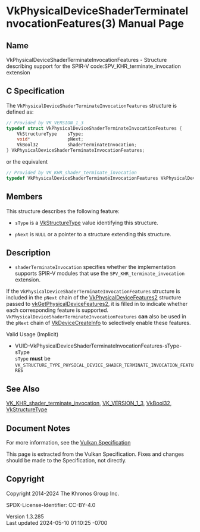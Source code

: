 # VkPhysicalDeviceShaderTerminateInvocationFeatures(3) Manual Page

## Name

VkPhysicalDeviceShaderTerminateInvocationFeatures - Structure describing
support for the SPIR-V code:SPV_KHR_terminate_invocation extension



## <a href="#_c_specification" class="anchor"></a>C Specification

The `VkPhysicalDeviceShaderTerminateInvocationFeatures` structure is
defined as:

``` c
// Provided by VK_VERSION_1_3
typedef struct VkPhysicalDeviceShaderTerminateInvocationFeatures {
    VkStructureType    sType;
    void*              pNext;
    VkBool32           shaderTerminateInvocation;
} VkPhysicalDeviceShaderTerminateInvocationFeatures;
```

or the equivalent

``` c
// Provided by VK_KHR_shader_terminate_invocation
typedef VkPhysicalDeviceShaderTerminateInvocationFeatures VkPhysicalDeviceShaderTerminateInvocationFeaturesKHR;
```

## <a href="#_members" class="anchor"></a>Members

This structure describes the following feature:

- `sType` is a [VkStructureType](https://registry.khronos.org/vulkan/specs/1.3-extensions/man/html/VkStructureType.html) value identifying
  this structure.

- `pNext` is `NULL` or a pointer to a structure extending this
  structure.

## <a href="#_description" class="anchor"></a>Description

- <span id="extension-features-shaderTerminateInvocation"></span>
  `shaderTerminateInvocation` specifies whether the implementation
  supports SPIR-V modules that use the `SPV_KHR_terminate_invocation`
  extension.

If the `VkPhysicalDeviceShaderTerminateInvocationFeatures` structure is
included in the `pNext` chain of the
[VkPhysicalDeviceFeatures2](https://registry.khronos.org/vulkan/specs/1.3-extensions/man/html/VkPhysicalDeviceFeatures2.html) structure
passed to
[vkGetPhysicalDeviceFeatures2](https://registry.khronos.org/vulkan/specs/1.3-extensions/man/html/vkGetPhysicalDeviceFeatures2.html), it is
filled in to indicate whether each corresponding feature is supported.
`VkPhysicalDeviceShaderTerminateInvocationFeatures` **can** also be used
in the `pNext` chain of [VkDeviceCreateInfo](https://registry.khronos.org/vulkan/specs/1.3-extensions/man/html/VkDeviceCreateInfo.html) to
selectively enable these features.

Valid Usage (Implicit)

- <a
  href="#VUID-VkPhysicalDeviceShaderTerminateInvocationFeatures-sType-sType"
  id="VUID-VkPhysicalDeviceShaderTerminateInvocationFeatures-sType-sType"></a>
  VUID-VkPhysicalDeviceShaderTerminateInvocationFeatures-sType-sType  
  `sType` **must** be
  `VK_STRUCTURE_TYPE_PHYSICAL_DEVICE_SHADER_TERMINATE_INVOCATION_FEATURES`

## <a href="#_see_also" class="anchor"></a>See Also

[VK_KHR_shader_terminate_invocation](https://registry.khronos.org/vulkan/specs/1.3-extensions/man/html/VK_KHR_shader_terminate_invocation.html),
[VK_VERSION_1_3](https://registry.khronos.org/vulkan/specs/1.3-extensions/man/html/VK_VERSION_1_3.html), [VkBool32](https://registry.khronos.org/vulkan/specs/1.3-extensions/man/html/VkBool32.html),
[VkStructureType](https://registry.khronos.org/vulkan/specs/1.3-extensions/man/html/VkStructureType.html)

## <a href="#_document_notes" class="anchor"></a>Document Notes

For more information, see the <a
href="https://registry.khronos.org/vulkan/specs/1.3-extensions/html/vkspec.html#VkPhysicalDeviceShaderTerminateInvocationFeatures"
target="_blank" rel="noopener">Vulkan Specification</a>

This page is extracted from the Vulkan Specification. Fixes and changes
should be made to the Specification, not directly.

## <a href="#_copyright" class="anchor"></a>Copyright

Copyright 2014-2024 The Khronos Group Inc.

SPDX-License-Identifier: CC-BY-4.0

Version 1.3.285  
Last updated 2024-05-10 01:10:25 -0700
